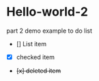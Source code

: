 # Hello-world-2
part 2
demo
example to do list
- [] List item
- [x] checked item
- <del> [x] deleted item </del>
